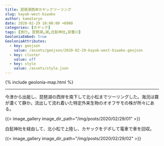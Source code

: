 ```yaml
---
title: 琵琶湖西岸カヤックツーリング
slug: kayak-west-biwako
author: kamataryo
date: 2020-02-29 10:00:00 +0900
categories: [カヤック]
tags: [旅行, 琵琶湖,湖,白髭神社,安曇川]
GeoloniaEmbed: true
GeoloniaAttributes:
  - key: geojson
    value: /assets/geojson/2020-02-29-kayak-west-biwako.geojson
  - key: cluster
    value: off
  - key: style
    value: /assets/style.json
---
```


{% include geolonia-map.html %}

---

今津から出艇し、琵琶湖の西岸を南下して北小松までツーリングした。海況は霧が濃くて静か。流出して流れ着いた特定外来生物のオオフサモの株が所々にある。

{{< image_gallery image_dir_path="/img/posts/2020/02/29/01" >}}

白髭神社を経由して、北小松で上陸し、カヤックをデポして電車で車を回収。

{{< image_gallery image_dir_path="/img/posts/2020/02/29/02" >}}
